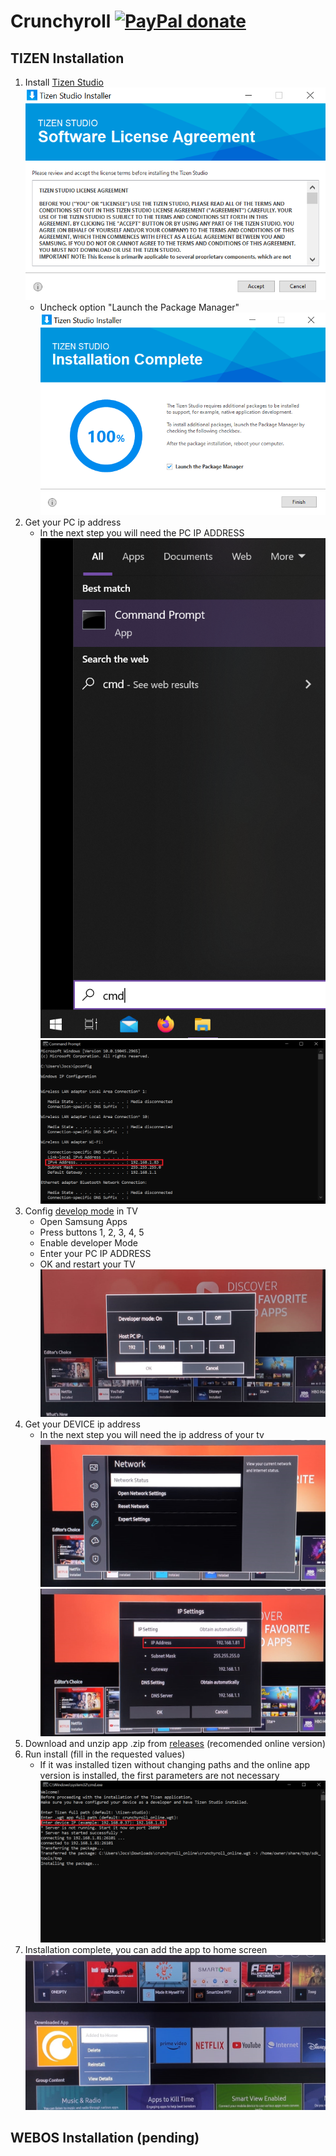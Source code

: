 # Crunchyroll [![PayPal donate](https://www.paypalobjects.com/en_US/i/btn/btn_donate_SM.gif)](https://www.paypal.com/donate/?hosted_button_id=SLLWEKD6QD5UJ)

## TIZEN Installation

1. Install [Tizen Studio](https://developer.tizen.org/development/tizen-studio/download)
    <br />![1.png](https://raw.githubusercontent.com/jhassan8/crunchyroll-tizen/master/.github/GUIDES/imgs/1.PNG)
    - Uncheck option "Launch the Package Manager"
    <br />![2.png](https://raw.githubusercontent.com/jhassan8/crunchyroll-tizen/master/.github/GUIDES/imgs/2.PNG)
2. Get your PC ip address
    - In the next step you will need the PC IP ADDRESS
    <br />![5.png](https://raw.githubusercontent.com/jhassan8/crunchyroll-tizen/master/.github/GUIDES/imgs/5.png)
    ![6.png](https://raw.githubusercontent.com/jhassan8/crunchyroll-tizen/master/.github/GUIDES/imgs/6.png)
3. Config [develop mode](https://developer.samsung.com/smarttv/develop/getting-started/using-sdk/tv-device.html) in TV
    - Open Samsung Apps
    - Press buttons 1, 2, 3, 4, 5
    - Enable developer Mode
    - Enter your PC IP ADDRESS
    - OK and restart your TV
    <br />![7.png](https://raw.githubusercontent.com/jhassan8/crunchyroll-tizen/master/.github/GUIDES/imgs/7.png)
4. Get your DEVICE ip address
    - In the next step you will need the ip address of your tv
    <br />![8.png](https://raw.githubusercontent.com/jhassan8/crunchyroll-tizen/master/.github/GUIDES/imgs/8.png)
    ![9.png](https://raw.githubusercontent.com/jhassan8/crunchyroll-tizen/master/.github/GUIDES/imgs/9.png)
5. Download and unzip app .zip from [releases](https://github.com/jhassan8/crunchyroll-tizen/releases) (recomended online version)
6. Run install (fill in the requested values)
    - If it was installed tizen without changing paths and the online app version is installed, the first parameters are not necessary
    <br />![10.png](https://raw.githubusercontent.com/jhassan8/crunchyroll-tizen/master/.github/GUIDES/imgs/10.png)
7. Installation complete, you can add the app to home screen
    <br />![11.png](https://raw.githubusercontent.com/jhassan8/crunchyroll-tizen/master/.github/GUIDES/imgs/11.png)

## WEBOS Installation (pending)
